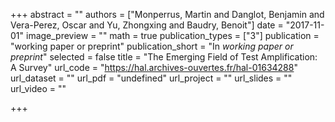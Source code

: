 +++
abstract = ""
authors = ["Monperrus, Martin and Danglot, Benjamin and Vera-Perez, Oscar and Yu, Zhongxing and Baudry, Benoit"]
date = "2017-11-01"
image_preview = ""
math = true
publication_types = ["3"]
publication = "working paper or preprint"
publication_short = "In *working paper or preprint*"
selected = false
title = "The Emerging Field of Test Amplification: A Survey"
url_code = "https://hal.archives-ouvertes.fr/hal-01634288"
url_dataset = ""
url_pdf = "undefined"
url_project = ""
url_slides = ""
url_video = ""

+++
